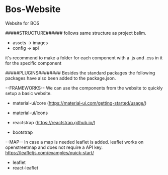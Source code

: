 # Bos-Website
Website for BOS

#####STRUCTURE######
follows same structure as project bslim.

 * assets -> images
 * config -> api

it's recommend to make a folder for each component with a .js and .css in it for the specific component



#####PLUGINS########
Besides the standard packages the following packages have also been added to the package.json.

--FRAMEWORKS--
We can use the components from the website to quickly setup a basic website.

  * material-ui/core (https://material-ui.com/getting-started/usage/)
  * material-ui/icons
  
  * reactstrap (https://reactstrap.github.io/)
  * bootstrap
  
--MAP--
In case a map is needed leaflet is added. leaflet works on openstreetmap and does not require a API key.
https://leafletjs.com/examples/quick-start/
 
  * leaflet
  * react-leaflet
  
